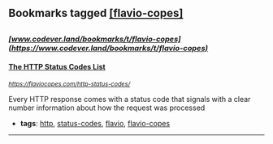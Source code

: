 ## Bookmarks tagged [[flavio-copes]](https://www.codever.land/search?q=[flavio-copes])

_<sup><sup>[www.codever.land/bookmarks/t/flavio-copes](https://www.codever.land/bookmarks/t/flavio-copes)</sup></sup>_
---
#### [The HTTP Status Codes List](https://flaviocopes.com/http-status-codes/)
_<sup>https://flaviocopes.com/http-status-codes/</sup>_

Every HTTP response comes with a status code that signals with a clear number information about how the request was processed
* **tags**: [http](../tagged/http.md), [status-codes](../tagged/status-codes.md), [flavio](../tagged/flavio.md), [flavio-copes](../tagged/flavio-copes.md)
---
